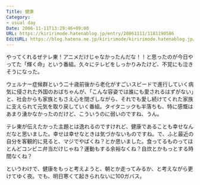 ```yaml
---
Title: 健康
Category:
- usual day
Date: 2006-11-11T13:29:46+09:00
URL: https://kiririmode.hatenablog.jp/entry/20061111/1181190586
EditURL: https://blog.hatena.ne.jp/kiririmode/kiririmode.hatenablog.jp/atom/entry/8454420450078217938
---
```



やってくれるぜテレ東！アニメだけじゃなかったんだな！！と思ったのが今日やってた「輝く命」という番組。久々にテレビをしっかりみたけど、不覚にも泣きそうになった。


ウェルナー症候群という二十歳前後から老化がすごいスピードで進行していく病気に侵された外国のおばちゃんが、「こんな容姿では誰にも愛されるはずがない」と、社会からも家族ともさえ心を閉ざしながら、それでも愛し続けてくれた家族に支えられて元気を取り戻していく番組。タイタニックも半落ちも、特に感慨はあまり湧かなかったのだけど、こういうのに弱いのですね、うん。


テレ東が伝えたかった主題とは逸れるのですけれど、健康であることも幸せなんだなと思いました。幸せは幸せなときは気づかないものですね。で、ふと最近の自分を客観的に見ると、マジでやばくね？とか思いました。食ってるものってほとんどコンビニ弁当だけじゃね？運動もする余裕なくね？自炊とかもっとする時間なくね？


というわけで、健康をもっと考えようと、朝とか走ってみるか、と考えながら更けてゆく夜。でも、明日寒くて起きられないに100ガバス。 
